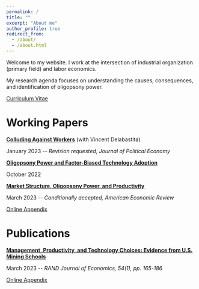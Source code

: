 ```yaml
---
permalink: /
title: ""
excerpt: "About me"
author_profile: true
redirect_from: 
  - /about/
  - /about.html
---
```

Welcome to my website. I work at the intersection of industrial organization (primary field) and labor economics. 

My research agenda focuses on understanding the causes, consequences, and identification of oligopsony power.

[Curriculum Vitae](/files/cv_michaelrubens.pdf)

Working Papers
======

**[Colluding Against Workers](/files/Colluding_against_workers_round1.pdf)**  (with Vincent Delabastita)

January 2023  --  _Revision requested, Journal of Political Economy_

**[Oligopsony Power and Factor-Biased Technology Adoption](/files/Techadoption_paper.pdf)**

October 2022    


**[Market Structure, Oligopsony Power, and Productivity](/files/AER_2023_0383_main.pdf)**

March 2023  --  _Conditionally accepted, American Economic Review_

[Online Appendix](/files/AER_2023_0383_appendix.pdf)



Publications
======

**[Management, Productivity, and Technology Choices: Evidence from U.S. Mining Schools](https://onlinelibrary.wiley.com/doi/10.1111/1756-2171.12434)**

March 2023 -- _RAND Journal of Economics, 54(1), pp. 165-186_

[Online Appendix](/files/mining_schools_online_appendix.pdf)


 
